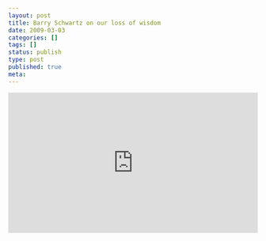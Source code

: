 ```yaml
---
layout: post
title: Barry Schwartz on our loss of wisdom
date: 2009-03-03
categories: []
tags: []
status: publish
type: post
published: true
meta:
---
```

<div style="max-width:854px"><div style="position:relative;height:0;padding-bottom:56.25%"><iframe src="https://embed.ted.com/talks/lang/en/barry_schwartz_our_loss_of_wisdom" width="854" height="480" style="position:absolute;left:0;top:0;width:100%;height:100%" frameborder="0" scrolling="no" allowfullscreen></iframe></div></div>
